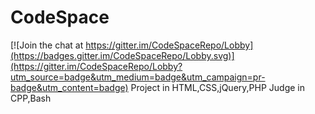 # CodeSpace

[![Join the chat at https://gitter.im/CodeSpaceRepo/Lobby](https://badges.gitter.im/CodeSpaceRepo/Lobby.svg)](https://gitter.im/CodeSpaceRepo/Lobby?utm_source=badge&utm_medium=badge&utm_campaign=pr-badge&utm_content=badge)
Project in HTML,CSS,jQuery,PHP
Judge in CPP,Bash